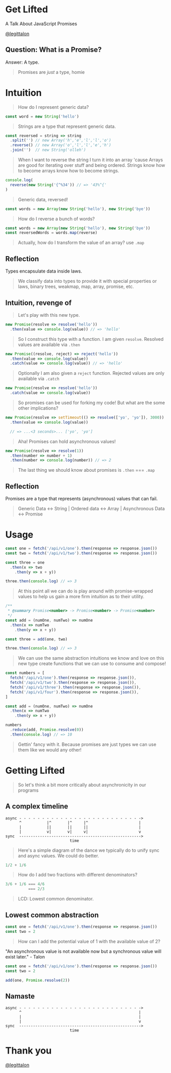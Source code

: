 # Get Lifted
A Talk About JavaScript Promises

<a href='http://twitter.com/legittalon'>@legittalon</a>



## Question: What is a Promise?

<span class="fragment">Answer: A type.</span>
> Promises are *just* a type, homie



# Intuition
> How do I represent generic data?


```js
const word = new String('hello')
```
> Strings are a type that represent generic data.


```js
const reversed = string => string
  .split('') // new Array('h','e','l','l','o') 
  .reverse() // new Array('o','l','l','e','h')
  .join('')  // new String('olleh')
```
> When I want to reverse the string I turn it into an array 'cause Arrays are 
  good for iterating over stuff and being ordered. Strings know how to become 
  arrays know how to become strings.


```js
console.log(
  reverse(new String('{^%34')) // => '43%^{'
)
```
> Generic data, reversed! 


```js
const words = new Array(new String('hello'), new String('bye'))
```
> How do I reverse a bunch of words?


```js
const words = new Array(new String('hello'), new String('bye'))
const reversedWords = words.map(reverse)
```
> Actually, how do I transform the value of an array? use `.map`


## Reflection

Types encapsulate data inside laws.
> We classify data into types to provide it with special properties or laws,
  binary trees, weakmap, map, array, promise, etc.



## Intuition, revenge of
> Let's play with this new type.


```js
new Promise(resolve => resolve('hello'))
  .then(value => console.log(value)) // => 'hello'
```
> So I construct this type with a function. I am given `resolve`. Resolved
  values are available via `.then` 


```js
new Promise((resolve, reject) => reject('hello'))
  .then(value => console.log(value))
  .catch(value => console.log(value)) // => 'hello'
```
> Optionally I am also given a `reject` function. Rejected values are only 
  available via `.catch`


```js
new Promise(resolve => resolve('hello'))
  .catch(value => console.log(value))
```
> So promises can be used for forking my code! But what are the some other
  implications?


```js
new Promise(resolve => setTimeout(() => resolve(['yo', 'yo']), 3000))
  .then(value => console.log(value))

  // => ...<3 seconds>... ['yo', 'yo']
```
> Aha! Promises can hold asynchronous values!


```js
new Promise(resolve => resolve(1))
  .then(number => number + 1)
  .then(number => console.log(number)) // => 2
```
> The last thing we should know about promises is `.then` === `.map`


## Reflection

Promises are a type that represents (asynchronous) values that can fail.
> Generic Data <-> String | Ordered data <-> Array
  | Asynchronous Data <-> Promise



# Usage


```js
const one = fetch('/api/v1/one').then(response => response.json())
const two = fetch('/api/v1/two').then(response => response.json())

const three = one
  .then(x => two
    .then(y => x + y))

three.then(console.log) // => 3 
```
> At this point all we can do is play around with promise-wrapped values to help
  us gain a more firm intuition as to their utility.


```js
/**
 * @summary Promise<number> -> Promise<number> -> Promise<number>
 */
const add = (numOne, numTwo) => numOne
  .then(x => numTwo
    .then(y => x + y))

const three = add(one, two)

three.then(console.log) // => 3
```
> We can use the same abstraction intuitions we know and love on this new type 
  create functions that we can use to consume and compose!


```js
const numbers = [
  fetch('/api/v1/one').then(response => response.json()),
  fetch('/api/v1/two').then(response => response.json()),
  fetch('/api/v1/three').then(response => response.json()),
  fetch('/api/v1/four').then(response => response.json()),
]

const add = (numOne, numTwo) => numOne
  .then(x => numTwo
    .then(y => x + y))

numbers
  .reduce(add, Promise.resolve(0))
  .then(console.log) // => 10
```
> Gettin' fancy with it. Because promises are just types we can use them like
  we would any other!



# Getting Lifted
> So let's think a bit more critically about asynchronicity in our programs


## A complex timeline
```
async - - - - - - - - - - - - - - - - - - - - - - - - - - ->
      ^           |^       |^     |^                      |
      |           ||       ||     ||                      |
      |           v|       v|     v|                      v
sync  ----------------------------------------------------->
                            time
```
> Here's a simple diagram of the dance we typically do to unify sync and async
  values. We could do better.


```js
1/2 + 1/6
```
> How do I add two fractions with different denominators?


```js
3/6 + 1/6 === 4/6
          === 2/3
```
> LCD: Lowest common denominator.


## Lowest common abstraction

```js
const one = fetch('/api/v1/one').then(response => response.json())
const two = 2
```
> How can I add the potential value of 1 with the available value of 2?


"An asynchronous value is not available now but a synchronous value will exist
later." - Talon


```js
const one = fetch('/api/v1/one').then(response => response.json())
const two = 2

add(one, Promise.resolve(2))
```


## Namaste
```
async - - - - - - - - - - - - - - - - - - - - - - - - - - ->
      ^                                                   |
      |                                                   |
      |                                                   v
sync  ----------------------------------------------------->
                            time
```



# Thank you

<a href='http://twitter.com/legittalon'>@legittalon</a>
